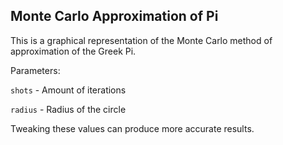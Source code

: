 ## Monte Carlo Approximation of Pi
This is a graphical representation of the Monte Carlo method of approximation of the Greek Pi.

Parameters:

`shots` - Amount of iterations

`radius` - Radius of the circle

Tweaking these values can produce more accurate results.